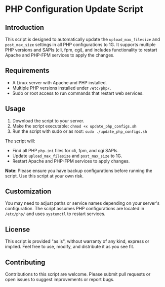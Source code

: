 # PHP Configuration Update Script

## Introduction

This script is designed to automatically update the `upload_max_filesize` and `post_max_size` settings in all PHP configurations to 1G. It supports multiple PHP versions and SAPIs (cli, fpm, cgi), and includes functionality to restart Apache and PHP-FPM services to apply the changes.

## Requirements

- A Linux server with Apache and PHP installed.
- Multiple PHP versions installed under `/etc/php/`.
- Sudo or root access to run commands that restart web services.

## Usage

1. Download the script to your server.
2. Make the script executable: `chmod +x update_php_configs.sh`
3. Run the script with sudo or as root: `sudo ./update_php_configs.sh`

The script will:
- Find all PHP `php.ini` files for cli, fpm, and cgi SAPIs.
- Update `upload_max_filesize` and `post_max_size` to 1G.
- Restart Apache and PHP-FPM services to apply changes.

**Note**: Please ensure you have backup configurations before running the script. Use this script at your own risk.

## Customization

You may need to adjust paths or service names depending on your server's configuration. The script assumes PHP configurations are located in `/etc/php/` and uses `systemctl` to restart services.

## License

This script is provided "as is", without warranty of any kind, express or implied. Feel free to use, modify, and distribute it as you see fit.

## Contributing

Contributions to this script are welcome. Please submit pull requests or open issues to suggest improvements or report bugs.

